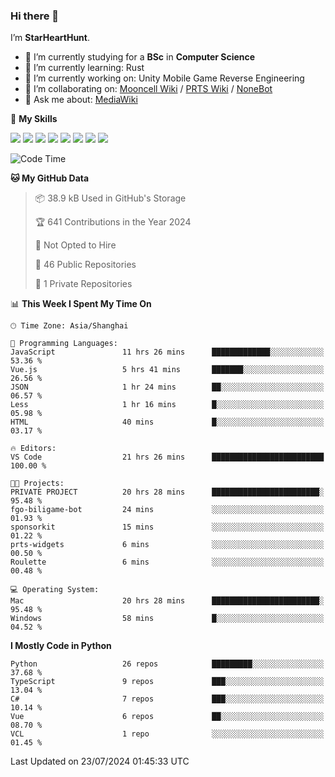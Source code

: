 ### Hi there 👋

I’m **StarHeartHunt**.

- 🏫 I’m currently studying for a **BSc** in **Computer Science**
- 🌱 I’m currently learning: Rust
- 🔭 I’m currently working on: Unity Mobile Game Reverse Engineering
- 👯 I’m collaborating on: [Mooncell Wiki](https://fgo.wiki/) / [PRTS Wiki](http://prts.wiki/) / [NoneBot](https://github.com/nonebot)
- 💬 Ask me about: [MediaWiki](https://www.mediawiki.org)

🌟 **My Skills**

![](https://img.shields.io/badge/-Python-3e74a2?style=flat-square&logo=Python&logoColor=fff)
![](https://img.shields.io/badge/-Node.js-339933?style=flat-square&logo=node.js&logoColor=fff)
![](https://img.shields.io/badge/-Vue-4fc08d?style=flat-square&logo=vue.js&logoColor=fff)
![](https://img.shields.io/badge/-React-2d98ce?style=flat-square&logo=React&logoColor=fff)
![](https://img.shields.io/badge/-TypeScript-3178C6?style=flat-square&logo=TypeScript&logoColor=fff)
![](https://img.shields.io/badge/-Docker-2496ED?style=flat-square&logo=Docker&logoColor=fff)
![](https://img.shields.io/badge/-Linux-000000?style=flat-square&logo=Linux&logoColor=fff)
![](https://img.shields.io/badge/-Dotnet-512bd4?style=flat-square&logo=.net&logoColor=fff)

<!--START_SECTION:waka-->
![Code Time](http://img.shields.io/badge/Code%20Time-1%2C236%20hrs%2033%20mins-blue)

**🐱 My GitHub Data** 

> 📦 38.9 kB Used in GitHub's Storage 
 > 
> 🏆 641 Contributions in the Year 2024
 > 
> 🚫 Not Opted to Hire
 > 
> 📜 46 Public Repositories 
 > 
> 🔑 1 Private Repositories 
 > 
📊 **This Week I Spent My Time On** 

```text
🕑︎ Time Zone: Asia/Shanghai

💬 Programming Languages: 
JavaScript               11 hrs 26 mins      █████████████░░░░░░░░░░░░   53.36 % 
Vue.js                   5 hrs 41 mins       ███████░░░░░░░░░░░░░░░░░░   26.56 % 
JSON                     1 hr 24 mins        ██░░░░░░░░░░░░░░░░░░░░░░░   06.57 % 
Less                     1 hr 16 mins        █░░░░░░░░░░░░░░░░░░░░░░░░   05.98 % 
HTML                     40 mins             █░░░░░░░░░░░░░░░░░░░░░░░░   03.17 % 

🔥 Editors: 
VS Code                  21 hrs 26 mins      █████████████████████████   100.00 % 

🐱‍💻 Projects: 
PRIVATE PROJECT          20 hrs 28 mins      ████████████████████████░   95.48 % 
fgo-biligame-bot         24 mins             ░░░░░░░░░░░░░░░░░░░░░░░░░   01.93 % 
sponsorkit               15 mins             ░░░░░░░░░░░░░░░░░░░░░░░░░   01.22 % 
prts-widgets             6 mins              ░░░░░░░░░░░░░░░░░░░░░░░░░   00.50 % 
Roulette                 6 mins              ░░░░░░░░░░░░░░░░░░░░░░░░░   00.48 % 

💻 Operating System: 
Mac                      20 hrs 28 mins      ████████████████████████░   95.48 % 
Windows                  58 mins             █░░░░░░░░░░░░░░░░░░░░░░░░   04.52 % 
```

**I Mostly Code in Python** 

```text
Python                   26 repos            █████████░░░░░░░░░░░░░░░░   37.68 % 
TypeScript               9 repos             ███░░░░░░░░░░░░░░░░░░░░░░   13.04 % 
C#                       7 repos             ███░░░░░░░░░░░░░░░░░░░░░░   10.14 % 
Vue                      6 repos             ██░░░░░░░░░░░░░░░░░░░░░░░   08.70 % 
VCL                      1 repo              ░░░░░░░░░░░░░░░░░░░░░░░░░   01.45 % 
```




 Last Updated on 23/07/2024 01:45:33 UTC
<!--END_SECTION:waka-->

